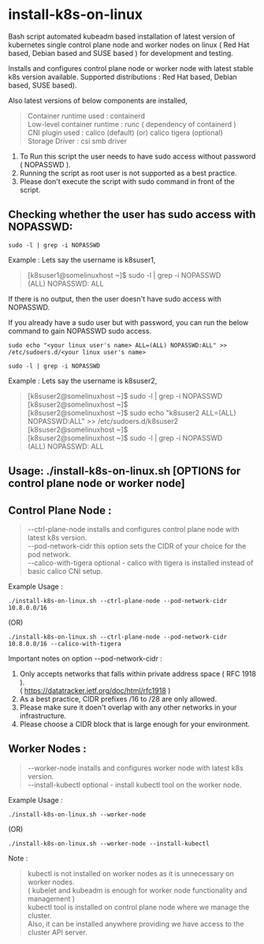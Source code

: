 # install-k8s-on-linux
Bash script automated kubeadm based installation of latest version of kubernetes single control plane node and worker nodes on linux ( Red Hat based, Debian based and SUSE based ) for development and testing.

Installs and configures control plane node or worker node with latest stable k8s version available.
Supported distributions : Red Hat based, Debian based, SUSE based).

Also latest versions of below components are installed,  
> Container runtime used : containerd  
> Low-level container runtime : runc ( dependency of containerd )  
> CNI plugin used : calico (default) (or) calico tigera (optional)  
> Storage Driver : csi smb driver  

1) To Run this script the user needs to have sudo access without password ( NOPASSWD ).
2) Running the script as root user is not supported as a best practice.
3) Please don't execute the script with sudo command in front of the script.

## Checking whether the user has sudo access with NOPASSWD:
```        
sudo -l | grep -i NOPASSWD
```
Example : Lets say the username is k8suser1,
> [k8suser1@somelinuxhost ~]$ sudo -l | grep -i NOPASSWD  
>       (ALL) NOPASSWD: ALL  

If there is no output, then the user doesn't have sudo access with NOPASSWD.      

        
If you already have a sudo user but with password, you can run the below command to gain NOPASSWD sudo access.
```           
sudo echo "<your linux user's name> ALL=(ALL) NOPASSWD:ALL" >> /etc/sudoers.d/<your linux user's name>
```
```
sudo -l | grep -i NOPASSWD
```
Example : Lets say the username is k8suser2,
> [k8suser2@somelinuxhost ~]$ sudo -l | grep -i NOPASSWD  
> [k8suser2@somelinuxhost ~]$  
> [k8suser2@somelinuxhost ~]$ sudo echo "k8suser2 ALL=(ALL) NOPASSWD:ALL" >> /etc/sudoers.d/k8suser2  
> [k8suser2@somelinuxhost ~]$  
> [k8suser2@somelinuxhost ~]$ sudo -l | grep -i NOPASSWD  
>        (ALL) NOPASSWD: ALL  

## Usage: ./install-k8s-on-linux.sh [OPTIONS for control plane node or worker node]

## Control Plane Node :
> --ctrl-plane-node       installs and configures control plane node with latest k8s version.  
> --pod-network-cidr      this option sets the CIDR of your choice for the pod network.  
> --calico-with-tigera    optional - calico with tigera is installed instead of basic calico CNI setup.  

Example Usage : 
```
./install-k8s-on-linux.sh --ctrl-plane-node --pod-network-cidr 10.8.0.0/16
```
(OR)
```
./install-k8s-on-linux.sh --ctrl-plane-node --pod-network-cidr 10.8.0.0/16 --calico-with-tigera
```
Important notes on option --pod-network-cidr :  

1) Only accepts networks that falls within private address space ( RFC 1918 ).  
   ( https://datatracker.ietf.org/doc/html/rfc1918 )  
2) As a best practice, CIDR prefixes /16 to /28 are only allowed.  
3) Please make sure it doen't overlap with any other networks in your infrastructure.  
4) Please choose a CIDR block that is large enough for your environment.  

## Worker Nodes :
> --worker-node   installs and configures worker node with latest k8s version.  
> --install-kubectl       optional - install kubectl tool on the worker node.  

Example Usage : 
```
./install-k8s-on-linux.sh --worker-node
```
(OR)
```
./install-k8s-on-linux.sh --worker-node --install-kubectl
```
Note :

> kubectl is not installed on worker nodes as it is unnecessary on worker nodes.  
> ( kubelet and kubeadm is enough for worker node functionality and management )  
> kubectl tool is installed on control plane node where we manage the cluster.  
> Also, it can be installed anywhere providing we have access to the cluster API server.  
